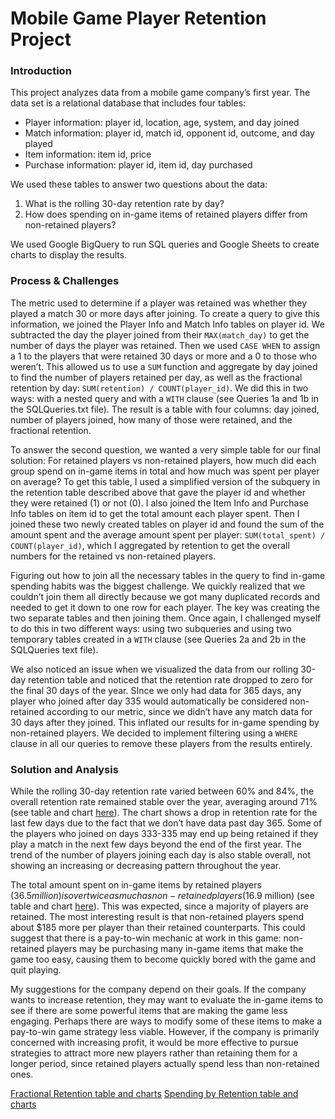 # Mobile Game Player Retention Project

### Introduction

This project analyzes data from a mobile game company’s first year. The data set is a relational database that includes four tables:
- Player information: player id, location, age, system, and day joined
- Match information: player id, match id, opponent id, outcome, and day played
- Item information: item id, price
- Purchase information: player id, item id, day purchased

We used these tables to answer two questions about the data:
1. What is the rolling 30-day retention rate by day?
2. How does spending on in-game items of retained players differ from non-retained players?

We used Google BigQuery to run SQL queries and Google Sheets to create charts to display the results.

### Process & Challenges

The metric used to determine if a player was retained was whether they played a match 30 or more days after joining. To create a query to give this information, we joined the Player Info and Match Info tables on player id. We subtracted the day the player joined from their `MAX(match_day)` to get the number of days the player was retained. Then we used `CASE WHEN` to assign a 1 to the players that were retained 30 days or more and a 0 to those who weren’t. This allowed us to use a `SUM` function and aggregate by day joined to find the number of players retained per day, as well as the fractional retention by day: `SUM(retention) / COUNT(player_id)`. We did this in two ways: with a nested query and with a `WITH` clause (see Queries 1a and 1b in the SQLQueries.txt file). The result is a table with four columns: day joined, number of players joined, how many of those were retained, and the fractional retention.

To answer the second question, we wanted a very simple table for our final solution: For retained players vs non-retained players, how much did each group spend on in-game items in total and how much was spent per player on average? To get this table, I used a simplified version of the subquery in the retention table described above that gave the player id and whether they were retained (1) or not (0). I also joined the Item Info and Purchase Info tables on item id to get the total amount each player spent. Then I joined these two newly created tables on player id and found the sum of the amount spent and the average amount spent per player: `SUM(total_spent) / COUNT(player_id)`, which I aggregated by retention to get the overall numbers for the retained vs non-retained players.

Figuring out how to join all the necessary tables in the query to find in-game spending habits was the biggest challenge. We quickly realized that we couldn’t join them all directly because we got many duplicated records and needed to get it down to one row for each player. The key was creating the two separate tables and then joining them. Once again, I challenged myself to do this in two different ways: using two subqueries and using two temporary tables created in a `WITH` clause (see Queries 2a and 2b in the SQLQueries text file).

We also noticed an issue when we visualized the data from our rolling 30-day retention table and noticed that the retention rate dropped to zero for the final 30 days of the year. SInce we only had data for 365 days, any player who joined after day 335 would automatically be considered non-retained according to our metric, since we didn’t have any match data for 30 days after they joined. This inflated our results for in-game spending by non-retained players. We decided to implement filtering using a `WHERE` clause in all our queries to remove these players from the results entirely.

### Solution and Analysis

While the rolling 30-day retention rate varied between 60% and 84%, the overall retention rate remained stable over the year, averaging around 71% (see table and chart [here](https://docs.google.com/spreadsheets/d/1TcEmIfuYU5jsOtb8fx3eGwZGEiqP4JTSrO84cKI1vY0/edit#gid=183732744)). The chart shows a drop in retention rate for the last few days due to the fact that we don’t have data past day 365. Some of the players who joined on days 333-335 may end up being retained if they play a match in the next few days beyond the end of the first year. The trend of the number of players joining each day is also stable overall, not showing an increasing or decreasing pattern throughout the year.

The total amount spent on in-game items by retained players ($36.5 million) is over twice as much as non-retained players ($16.9 million) (see table and chart [here](https://docs.google.com/spreadsheets/d/1Ym-TaIv49G9PLVmOk8ogKUQLzN2XMrDc6wdZKNkizHk/edit#gid=1727563496)). This was expected, since a majority of players are retained. The most interesting result is that non-retained players spend about $185 more per player than their retained counterparts. This could suggest that there is a pay-to-win mechanic at work in this game: non-retained players may be purchasing many in-game items that make the game too easy, causing them to become quickly bored with the game and quit playing. 

My suggestions for the company depend on their goals. If the company wants to increase retention, they may want to evaluate the in-game items to see if there are some powerful items that are making the game less engaging. Perhaps there are ways to modify some of these items to make a pay-to-win game strategy less viable. However, if the company is primarily concerned with increasing profit, it would be more effective to pursue strategies to attract more new players rather than retaining them for a longer period, since retained players actually spend less than non-retained ones.

[Fractional Retention table and charts](https://docs.google.com/spreadsheets/d/1TcEmIfuYU5jsOtb8fx3eGwZGEiqP4JTSrO84cKI1vY0/edit#gid=183732744)
[Spending by Retention table and charts](https://docs.google.com/spreadsheets/d/1Ym-TaIv49G9PLVmOk8ogKUQLzN2XMrDc6wdZKNkizHk/edit#gid=1727563496)
